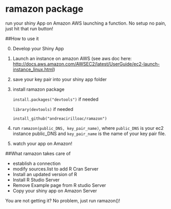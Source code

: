 
# ramazon package
run your shiny App on Amazon AWS launching a function.
No setup no pain, just hit that run button!

##How to use it

0. Develop your Shiny App
1. Launch an instance on amazon AWS (see aws doc here: http://docs.aws.amazon.com/AWSEC2/latest/UserGuide/ec2-launch-instance_linux.html)
2. save your key pair into your shiny app folder
3. install ramazon package

   `install.packages("devtools")` if needed
   
   `library(devtools)` if needed
   
   `install_github("andreacirilloac/ramazon")`
   
4. run `ramazon(public_DNS, key_pair_name)`, where `public_DNS` is your ec2 instance public\_DNS and `key_pair_name` is the name of your key pair file.
5. watch your app on Amazon!

##What ramazon takes care of

* establish a connection
* modify sources.list to add R Cran Server
* Install an updated version of R
* Install R Studio Server
* Remove Example page from R studio Server
* Copy your shiny app on Amazon Server

You are not getting it?
No problem, just run ramazon()!
